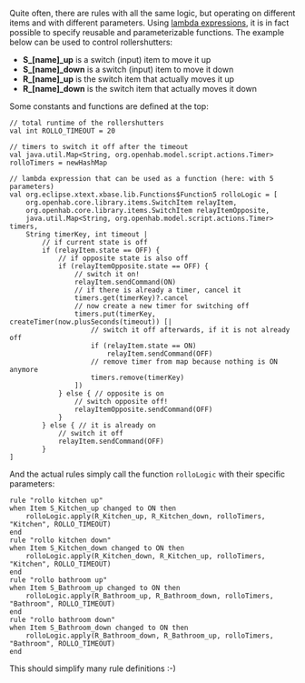 Quite often, there are rules with all the same logic, but operating on different items and with different parameters. Using [lambda expressions](https://eclipse.org/xtend/documentation.html#lambdas), it is in fact possible to specify reusable and parameterizable functions. The example below can be used to control rollershutters:
* **S_[name]_up** is a switch (input) item to move it up
* **S_[name]_down** is a switch (input) item to move it down
* **R_[name]_up** is the switch item that actually moves it up
* **R_[name]_down** is the switch item that actually moves it down

Some constants and functions are defined at the top:

	// total runtime of the rollershutters
	val int ROLLO_TIMEOUT = 20

	// timers to switch it off after the timeout
	val java.util.Map<String, org.openhab.model.script.actions.Timer> rolloTimers = newHashMap

	// lambda expression that can be used as a function (here: with 5 parameters)
	val org.eclipse.xtext.xbase.lib.Functions$Function5 rolloLogic = [
		org.openhab.core.library.items.SwitchItem relayItem,
		org.openhab.core.library.items.SwitchItem relayItemOpposite,
		java.util.Map<String, org.openhab.model.script.actions.Timer> timers,
		String timerKey, int timeout |
			// if current state is off
			if (relayItem.state == OFF) {
				// if opposite state is also off
				if (relayItemOpposite.state == OFF) {
					// switch it on!
					relayItem.sendCommand(ON)
					// if there is already a timer, cancel it
					timers.get(timerKey)?.cancel
					// now create a new timer for switching off
					timers.put(timerKey, createTimer(now.plusSeconds(timeout)) [|
						// switch it off afterwards, if it is not already off
						if (relayItem.state == ON)
							relayItem.sendCommand(OFF)
						// remove timer from map because nothing is ON anymore
						timers.remove(timerKey)
					])
				} else { // opposite is on
					// switch opposite off!
					relayItemOpposite.sendCommand(OFF)
				}
			} else { // it is already on
				// switch it off
				relayItem.sendCommand(OFF)
			}
	]

And the actual rules simply call the function `rolloLogic` with their specific parameters:

	rule "rollo kitchen up"
	when Item S_Kitchen_up changed to ON then
		rolloLogic.apply(R_Kitchen_up, R_Kitchen_down, rolloTimers, "Kitchen", ROLLO_TIMEOUT)
	end
	rule "rollo kitchen down"
	when Item S_Kitchen_down changed to ON then
		rolloLogic.apply(R_Kitchen_down, R_Kitchen_up, rolloTimers, "Kitchen", ROLLO_TIMEOUT)
	end
	rule "rollo bathroom up"
	when Item S_Bathroom_up changed to ON then
		rolloLogic.apply(R_Bathroom_up, R_Bathroom_down, rolloTimers, "Bathroom", ROLLO_TIMEOUT)
	end
	rule "rollo bathroom down"
	when Item S_Bathroom_down changed to ON then
		rolloLogic.apply(R_Bathroom_down, R_Bathroom_up, rolloTimers, "Bathroom", ROLLO_TIMEOUT)
	end

This should simplify many rule definitions :-)